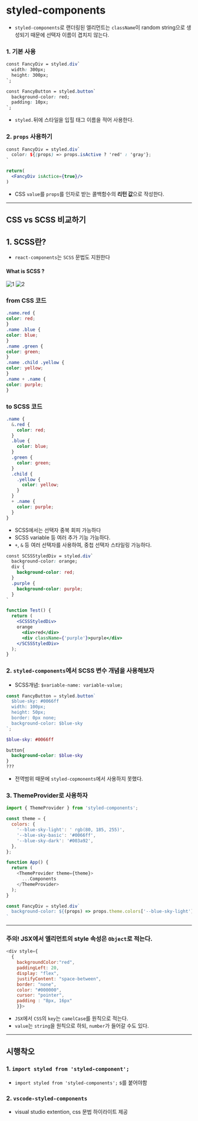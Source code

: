 # styled-components

- `styled-components`로 랜더링된 엘리먼트는 `className`이 random string으로 생성되기 때문에 선택자 이름이 겹치지 않는다.


### 1. 기본 사용

```css
const FancyDiv = styled.div`
  width: 300px;
  height: 300px;
`;
```

```css
const FancyButton = styled.button`
  background-color: red;
  padding: 10px;
`;
```
- `styled.`뒤에 스타일을 입힐 태그 이름을 적어 사용한다.

### 2. `props` 사용하기

```scss
const FancyDiv = styled.div`
  color: ${(props) => props.isActive ? 'red' : 'gray'};
`
```

```jsx
return(
  <FancyDiv isActice={true}/>
)
```
- CSS `value`를 `props`를 인자로 받는 콜백함수의 **리턴 값**으로 작성한다.
  
---


## CSS vs SCSS 비교하기

## 1. SCSS란?

- `react-components`는 `SCSS` 문법도 지원한다

#### What is SCSS ?

![1](https://user-images.githubusercontent.com/76730867/154880871-35ea6ff9-3edd-458b-bb8a-7939c8550dab.PNG)
![2](https://user-images.githubusercontent.com/76730867/154880876-11d55b13-aa77-4745-8df1-de0ea2a88450.PNG)

### from CSS 코드
```css
.name.red {
color: red;
}
.name .blue {
color: blue;
}
.name .green {
color: green;
}
.name .child .yellow {
color: yellow;
}
.name + .name {
color: purple;
}
```

### to SCSS 코드
```scss
.name {
  &.red {
    color: red;
  }
  .blue {
    color: blue;
  }
  .green {
    color: green;
  }
  .child {
    .yellow {
      color: yellow;
    }
  }
  + .name {
    color: purple;
  }
}
```
- SCSS에서는 선택자 중복 회피 가능하다
- SCSS variable 등 여러 추가 기능 가능하다.
- `+`, `&` 등 여러 선택자를 사용하여, 중첩 선택자 스타일링 가능하다.

```css
const SCSSStyledDiv = styled.div`
  background-color: orange;
  div {
    background-color: red;
  }
  .purple {
    background-color: purple;
  }
`
```

```jsx
function Test() {
  return (
    <SCSSStyledDiv>
    orange
      <div>red</div>
      <div className={'purple'}>purple</div>
    </SCSSStyledDiv>
  );
}
```

### 2. `styled-components`에서 SCSS 변수 개념을 사용해보자

- SCSS개념: `$variable-name: variable-value;`
```js
const FancyButton = styled.button`
  $blue-sky: #0066ff
  width: 100px;
  height: 50px;
  border: 0px none;
  background-color: $blue-sky
`;
```

```scss
$blue-sky: #0066ff

button{
  background-color: $blue-sky
} 
???
```
- 전역범위 때문에 `styled-copmonents`에서 사용하지 못했다.

### 3. ThemeProvider로 사용하자

```js
import { ThemeProvider } from 'styled-components';
```

```jsx
const theme = {
  colors: {
    '--blue-sky-light': ' rgb(80, 185, 255)',
    '--blue-sky-basic': '#0066ff',
    '--blue-sky-dark': '#003a92',
  },
};
```
```js
function App() {
  return (
    <ThemeProvider theme={theme}>
      ...Components
    </ThemeProvider>
  );
}
```

```jsx
const FancyDiv = styled.div`
  background-color: ${(props) => props.theme.colors['--blue-sky-light']};
`
```


---
### 주의! JSX에서 엘리먼트의 style 속성은 `Object`로 적는다.

```js
<div style={
  {
    backgroundColor:"red",
    paddingLeft: 20,
    display: "flex",
    justifyContent: "space-between",
    border: "none",
    color: "#000000",
    cursor: "pointer",
    padding : "8px, 16px"
    }}>
```

- `JSX`에서 `CSS`의 `key`는 `camelCase`를 원칙으로 적는다.
- `value`는 `string`을 원칙으로 하되, `number`가 들어갈 수도 있다.
---



## 시행착오

### 1.  `import styled from 'styled-component';`
- `import styled from 'styled-components';` s를 붙어야함

### 2. `vscode-styled-components`
- visual studio extention, css 문법 하이라이트 제공
